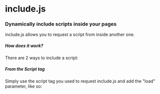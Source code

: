 # include.js
### Dynamically include scripts inside your pages

include.js allows you to request a script from inside another one.

##### How does it work?
There are 2 ways to include a script:

##### From the Script tag
Simply use the script tag you used to request include.js and add the "load" parameter, like so:
> <script src="include.js" load="script.js">

You can add multiple scripts at once by putting a valid JSON array inside the load parameter, here's an example:
> <script src="include.js" load='["script_1.js", "script_2.js"]'>

##### From inside a script
Simply use the include function and pass the parameters as an object, like so:

~~~
include({  
  url: "script.js" // or a valid JSON array like in the example above  
});
~~~
